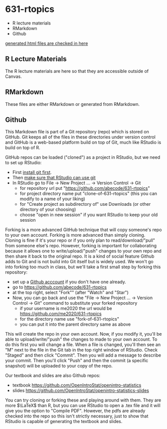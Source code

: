 # 631-rtopics

* R lecture materials
* RMarkdown
* Github

[generated html files are checked in here](https://abecode.github.io/631-rtopics/)

## R Lecture Materials

The R lecture materials are here so that they are accessible outside of Canvas.

## RMarkdown

These files are either RMarkdown or generated from RMarkdown.

## Github

This Markdown file is part of a Git repository (repo) which is stored on GitHub.  Git keeps all of the files in these directories under version control and GitHub is a web-based platform build on top of Git, much like RStudio is build on top of R.  

GitHub repos can be loaded ("cloned") as a project in RStudio, but we need to set up RStudio:

* First [install git first](https://cfss.uchicago.edu/setup/git/).
* Then [make sure that RStudio can use git](https://cfss.uchicago.edu/setup/git-with-rstudio/)
* In RStudio go to File -> New Project ... -> Version Control -> Git
  * for repository url put "https://github.com/abecode/631-rtopics"
  * for project directory name put "clone-of-631-rtopics" (this you
    can modify to a name of your liking)
  * for "Create project as subdirectory of" use Downloads (or other
    directory of your choosing)
  * choose "open in new session" if you want RStudio to keep your old
    session

Forking is a more advanced GitHub technique that will copy someone's repo to your own account. Forking is more advanced than simply cloning. Cloning is fine if it's your repo or if you only plan to read/download/"pull" from someone else's repo.  However, forking is important for collaborating because it allows one to write/upload/"push" changes to your own repo and then share it back to the original repo. It is a kind of social feature Github adds to Git and is not build into Git itself but is widely used. We won't go into forking too much in class, but we'll take a first small step by forking this repository:

* set up a [Github acccount](https://github.com) if you don't have one already.
* go to https://github.com/abecode/631-rtopics
* at the top right, select "Fork"" (after "Watch" and "Star")
* Now, you can go back and use the "File -> New Project ... -> Version Control -> Git" command to substitute your forked repository
  * if your username is me2020 the url would be https://github.com/me2020/631-rtopics
  * for the directory name use "fork-of-631-rtopics"
  * you can put it into the parent directory same as above

This will create the repo in your own account. Now, if you modify it, you'll be able to upload/write/"push" the changes to made to your own account. To do this first you will change a file.  When a file is changed, you'll then see an "M" next to the file in the Git tab in the top right window of RStudio.  Check "Staged" and then click "Commit".  Then you will add a message to describe your commit.  Then you'll click "Push" and then the commit (a specific snapshot) will be uploaded to your copy of the repo. 

Our textbook and slides are also Github repos:

* textbook https://github.com/OpenIntroStat/openintro-statistics
* slides https://github.com/OpenIntroStat/openintro-statistics-slides

You can try cloning or forking these and playing around with them.  They are more $\LaTeX$ than R, but you can use RStudio to open a .tex file and it will give you the option to "Compile PDF".  However, the pdfs are already checked into the repo so this isn't strictly necessary, just to show that RStudio is capable of generating the textbook and slides.